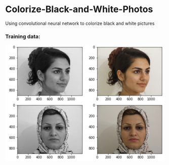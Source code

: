 # Colorize-Black-and-White-Photos
Using convolutional neural network to colorize black and white pictures

### Training data:
![](.idea/images/train_images.png)
